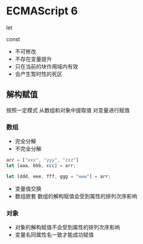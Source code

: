 # ECMAScript 6

let

const

- 不可修改
- 不存在变量提升
- 只在当前的块作用域内有效
- 会产生暂时性的死区

## 解构赋值

按照一定模式 从数组和对象中提取值 对变量进行赋值

### 数组

- 完全分解
- 不完全分解

```javascript
arr = ["xxx", "yyy", "zzz"]
let [aaa, bbb, ccc] = arr;

let [ddd, eee, fff, ggg = "www"] = arr;
```

- 变量值交换
- 数组嵌套
数组的解构赋值会受到属性的排列次序影响

### 对象

- 对象的解构赋值不会受到属性的排列次序影响 
- 变量名同属性名一致才能成功赋值